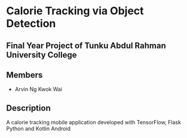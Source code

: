 # Calorie Tracking via Object Detection

## Final Year Project of Tunku Abdul Rahman University College

## Members
- Arvin Ng Kwok Wai

## Description

A calorie tracking mobile application developed with TensorFlow, Flask Python and Kotlin Android
